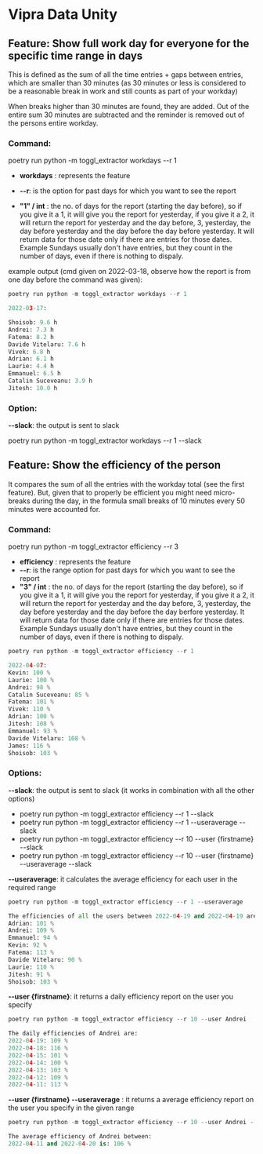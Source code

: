 # Vipra Data Unity #


## Feature: Show full work day for everyone for the specific time range in days ##

This is defined as the sum of all the time entries + gaps between entries, which are smaller than 30 minutes (as 30 minutes or less is considered to be a reasonable break in work and still counts as part of your workday)

When breaks higher than 30 minutes are found, they are added. Out of the entire sum 30 minutes are subtracted and the reminder is removed out of the persons entire workday.

### Command: ###

poetry run python -m toggl_extractor workdays --r 1

- **workdays** : represents the feature

- **--r**: is the option for past days for which you want to see the report

- **"1" / int** : the no. of days for the report (starting the day before), so if you give it a 1, it will give you the report for yesterday, if you give it a 2, it will return the report for yesterday and the day before, 3, yesterday, the day before yesterday and the day before the day before yesterday. It will return data for those date only if there are entries for those dates. Example Sundays usually don't have entries, but they count in the number of days, even if there is nothing to dispaly.


example output
(cmd given on 2022-03-18, observe how the report is from one day before the command was given):
```python
poetry run python -m toggl_extractor workdays --r 1

2022-03-17:

Shoisob: 9.6 h
Andrei: 7.3 h
Fatema: 8.2 h
Davide Vitelaru: 7.6 h
Vivek: 6.8 h
Adrian: 6.1 h
Laurie: 4.4 h
Emmanuel: 6.5 h
Catalin Suceveanu: 3.9 h
Jitesh: 10.0 h
```

### Option: ###
**--slack**: the output is sent to slack

poetry run python -m toggl_extractor workdays --r 1 --slack




## Feature: Show the efficiency of the person ##

It compares the sum of all the entries with the workday total (see the first feature). But, given that to properly be efficient you might need micro-breaks during the day, in the formula small breaks of 10 minutes every 50 minutes were accounted for.

### Command: ###
poetry run python -m toggl_extractor efficiency --r 3

- **efficiency** : represents the feature
- **--r**: is the range option for past days for which you want to see the report
- **"3" / int** : the no. of days for the report (starting the day before), so if you give it a 1, it will give you the report for yesterday, if you give it a 2, it will return the report for yesterday and the day before, 3, yesterday, the day before yesterday and the day before the day berfore yesterday. It will return data for those date only if there are entries for those dates. Example Sundays usually don't have entries, but they count in the number of days, even if there is nothing to dispaly.


```python
poetry run python -m toggl_extractor efficiency --r 1 

2022-04-07:
Kevin: 100 %
Laurie: 100 %
Andrei: 98 %
Catalin Suceveanu: 85 %
Fatema: 101 %
Vivek: 110 %
Adrian: 100 %
Jitesh: 108 %
Emmanuel: 93 %
Davide Vitelaru: 108 %
James: 116 %
Shoisob: 103 %
```

### Options: ###
**--slack**: the output is sent to slack (it works in combination with all the other options)

- poetry run python -m toggl_extractor efficiency --r 1 --slack
- poetry run python -m toggl_extractor efficiency --r 1 --useraverage --slack
- poetry run python -m toggl_extractor efficiency --r 10 --user {firstname} --slack
- poetry run python -m toggl_extractor efficiency --r 10 --user {firstname} --useraverage --slack

**--useraverage**: it calculates the average efficiency for each user in the required range

```python
poetry run python -m toggl_extractor efficiency --r 1 --useraverage

The efficiencies of all the users between 2022-04-19 and 2022-04-19 are:
Adrian: 101 %
Andrei: 109 %
Emmanuel: 94 %
Kevin: 92 %
Fatema: 113 %
Davide Vitelaru: 90 %
Laurie: 110 %
Jitesh: 91 %
Shoisob: 103 %
```
                
**--user {firstname}**: it returns a daily efficiency report on the user you specify

```python
poetry run python -m toggl_extractor efficiency --r 10 --user Andrei

The daily efficiencies of Andrei are:
2022-04-19: 109 %
2022-04-18: 116 %
2022-04-15: 101 %
2022-04-14: 100 %
2022-04-13: 103 %
2022-04-12: 109 %
2022-04-11: 113 %
```

**--user {firstname} --useraverage**   : it returns a average efficiency report on the user you specify in the given range

```python
poetry run python -m toggl_extractor efficiency --r 10 --user Andrei --useraverage            

The average efficiency of Andrei between:
2022-04-11 and 2022-04-20 is: 106 %
```

